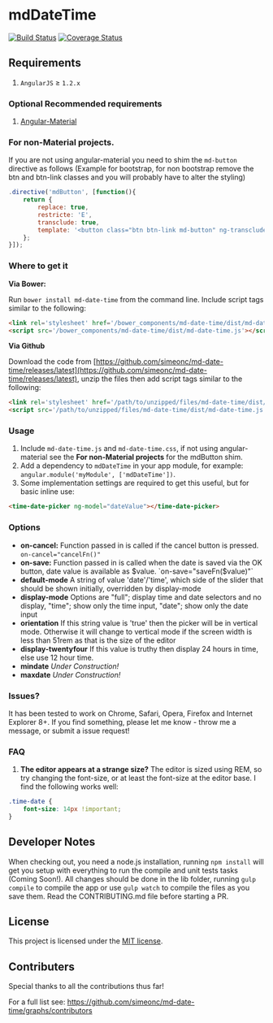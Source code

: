 mdDateTime
===========

[![Build Status](https://travis-ci.org/simeonc/md-date-time.png?branch=master)](https://travis-ci.org/simeonc/md-date-time) [![Coverage Status](https://coveralls.io/repos/simeonc/md-date-time/badge.png)](https://coveralls.io/r/simeonc/md-date-time)


## Requirements

1. `AngularJS` ≥ `1.2.x`

### Optional Recommended requirements

1. [Angular-Material](https://github.com/angular/material)

### For non-Material projects.

If you are not using angular-material you need to shim the `md-button` directive as follows (Example for bootstrap, for non bootstrap remove the btn and btn-link classes and you will probably have to alter the styling)

```js
.directive('mdButton', [function(){
	return {
		replace: true,
		restricte: 'E',
		transclude: true,
		template: '<button class="btn btn-link md-button" ng-transclude></button>'
	};
}]);
```

### Where to get it

**Via Bower:**

Run `bower install md-date-time` from the command line.
Include script tags similar to the following:
```html
<link rel='stylesheet' href='/bower_components/md-date-time/dist/md-date-time.css'>
<script src='/bower_components/md-date-time/dist/md-date-time.js'></script>
```

**Via Github**

Download the code from [https://github.com/simeonc/md-date-time/releases/latest](https://github.com/simeonc/md-date-time/releases/latest), unzip the files then add script tags similar to the following:
```html
<link rel='stylesheet' href='/path/to/unzipped/files/md-date-time/dist/md-date-time.css'>
<script src='/path/to/unzipped/files/md-date-time/dist/md-date-time.js'></script>
```

### Usage

1. Include `md-date-time.js` and `md-date-time.css`, if not using angular-material see the **For non-Material projects** for the mdButton shim.
2. Add a dependency to `mdDateTime` in your app module, for example: ```angular.module('myModule', ['mdDateTime'])```.
3. Some implementation settings are required to get this useful, but for basic inline use:
```html
<time-date-picker ng-model="dateValue"></time-date-picker>
```

### Options

* **on-cancel:** Function passed in is called if the cancel button is pressed. `on-cancel="cancelFn()"`
* **on-save:** Function passed in is called when the date is saved via the OK button, date value is available as $value. `on-save="saveFn($value)"`
* **default-mode** A string of value 'date'/'time', which side of the slider that should be shown initially, overridden by display-mode
* **display-mode** Options are "full"; display time and date selectors and no display, "time"; show only the time input, "date"; show only the date input
* **orientation** If this string value is 'true' then the picker will be in vertical mode. Otherwise it will change to vertical mode if the screen width is less than 51rem as that is the size of the editor
* **display-twentyfour** If this value is truthy then display 24 hours in time, else use 12 hour time.
* **mindate** *Under Construction!*
* **maxdate** *Under Construction!*


### Issues?

It has been tested to work on Chrome, Safari, Opera, Firefox and Internet Explorer 8+.
If you find something, please let me know - throw me a message, or submit a issue request!

### FAQ

1. **The editor appears at a strange size?** The editor is sized using REM, so try changing the font-size, or at least the font-size at the editor base. I find the following works well:
```css
.time-date {
	font-size: 14px !important;
}
```

## Developer Notes

When checking out, you need a node.js installation, running `npm install` will get you setup with everything to run the compile and unit tests tasks (Coming Soon!).
All changes should be done in the lib folder, running `gulp compile` to compile the app or use `gulp watch` to compile the files as you save them.
Read the CONTRIBUTING.md file before starting a PR.

## License

This project is licensed under the [MIT license](http://opensource.org/licenses/MIT).


## Contributers

Special thanks to all the contributions thus far! 

For a full list see: https://github.com/simeonc/md-date-time/graphs/contributors
